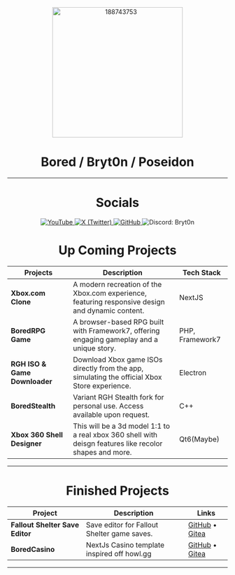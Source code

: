 <div align="center"><img width="298" height="298" alt="188743753" src="https://github.com/user-attachments/assets/4e920833-d794-4a2a-b599-d5e3d2336983" /></div>

<div align="center">
  <h1>Bored / Bryt0n / Poseidon</h1>
  <!-- Socials are now listed in the table below -->
</div>
  
<hr>              
<div align="center" style="text-align:center;h1:50px;"> <h1> Socials </h1> 
  
<p style="text-decoration: none;text-align:center;" align="center-left">
 <a href="https://www.youtube.com/@theartofbored" target="_blank">        
    <img src="https://img.shields.io/badge/YouTube-%23FF0000.svg?style=for-the-badge&logo=YouTube&logoColor=white" alt="YouTube"/>
  </a> 

  <a href="https://twitter.com/theartofbored" target="_blank">
    <img src="https://img.shields.io/badge/X%20(Formerly%20Twitter)-000000?style=for-the-badge&logo=x&logoColor=white" alt="X (Twitter)"/>
  </a>
  
  <a href="https://github.com/poseidonLocal" target="_blank">
    <img src="https://img.shields.io/badge/GitHub-181717?style=for-the-badge&logo=github&logoColor=white" alt="GitHub"/>
  </a>
  
  <img src="https://img.shields.io/badge/Discord-Bryt0n-5865F2?style=for-the-badge&logo=discord&logoColor=white" alt="Discord: Bryt0n"/>
</p>
  </div>
<div align="center" style="text-align:center;h1:50px;"> <h1> Up Coming Projects </h1> </div>

| Projects                       | Description                                                                                                         | Tech Stack         |
|------------------------------- |--------------------------------------------------------------------------------------------------------------------|--------------------|
| **Xbox.com Clone**             | A modern recreation of the Xbox.com experience, featuring responsive design and dynamic content.                    | NextJS             |
| **BoredRPG Game**              | A browser-based RPG built with Framework7, offering engaging gameplay and a unique story.                           | PHP, Framework7    |
| **RGH ISO & Game Downloader**  | Download Xbox game ISOs directly from the app, simulating the official Xbox Store experience.                       | Electron           |
| **BoredStealth**               | Variant RGH Stealth fork for personal use. Access available upon request.                                           | C++                |
| **Xbox 360 Shell Designer**    | This will be a 3d model 1:1 to a real xbox 360 shell with deisgn features like recolor shapes and more.             | Qt6(Maybe)         |


<hr>
<div align="center" style="text-align:center;h1:50px;"> <h1> Finished Projects </h1> 

| Project                      | Description                                      | Links                                                                                   |
|------------------------------|--------------------------------------------------|-----------------------------------------------------------------------------------------|
| **Fallout Shelter Save Editor** | Save editor for Fallout Shelter game saves.      | [GitHub](https://github.com/poseidonlocal/Fallout-Shelter-Save-Editor) • [Gitea](https://gitea.serversyndicate.com/Bored/Fallout-Shelter-Save-Editor) |
| **BoredCasino**    | NextJs Casino template inspired off howl.gg                   | [GitHub](https://github.com/poseidonlocal/BoredCasino) • [Gitea](#coming-soon) |

<hr></div>

